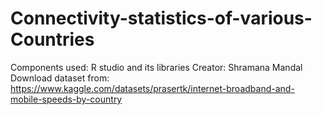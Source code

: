 # Connectivity-statistics-of-various-Countries
Components used: R studio and its libraries
Creator: Shramana Mandal
Download dataset from: https://www.kaggle.com/datasets/prasertk/internet-broadband-and-mobile-speeds-by-country
